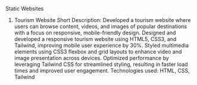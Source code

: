 Static Websites
1. Tourism Website
Short Description: Developed a tourism website where users can browse content, videos, and images of popular destinations with a focus on responsive, mobile-friendly design.
Designed and developed a responsive tourism website using HTML5, CSS3, and Tailwind, improving mobile user experience by 30%.
Styled multimedia elements using CSS3 flexbox and grid layouts to enhance video and image presentation across devices.
Optimized performance by leveraging Tailwind CSS for streamlined styling, resulting in faster load times and improved user engagement.
Technologies used: HTML, CSS, Tailwind